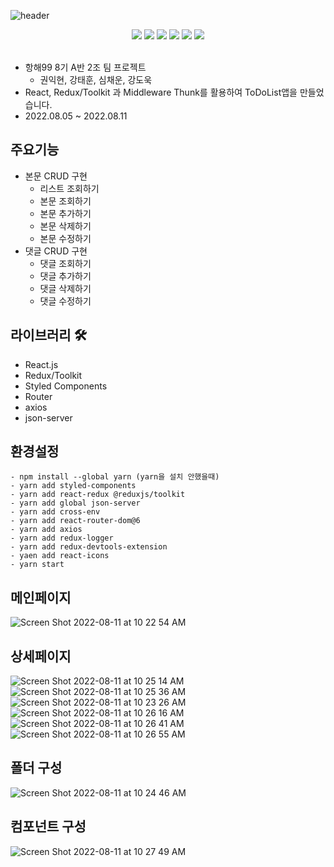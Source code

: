 ![header](https://capsule-render.vercel.app/api?type=waving&text=MyToDoList&color=auto&height=200&animation=scaleIn)

<div align=center> 
<img src="https://img.shields.io/badge/React.js-F7DF1E?style=for-the-badge&logo=react&logoColor=#3776AB"/>
<img src="https://img.shields.io/badge/Styled_Components-000000?style=for-the-badge&logo=react&logoColor=#3776AB"/>
<img src="https://img.shields.io/badge/Redux-F7DF1E?style=for-the-badge&logo=redux&logoColor=#1572B6"/>
<img src="https://img.shields.io/badge/javascript-red?style=for-the-badge&logo=javascript&logoColor=black"/>
<img src="https://img.shields.io/badge/HTML5-008000?style=for-the-badge&logo=HTML5&logoColor=#E34F26"/>
<img src="https://img.shields.io/badge/CSS3-blue?style=for-the-badge&logo=css3&logoColor=#1572B6"/>
</div>
<br>

- 항해99 8기 A반 2조 팀 프로젝트
  - 권익현, 강태훈, 심채운, 강도욱
- React, Redux/Toolkit 과 Middleware Thunk를 활용하여 ToDoList앱을 만들었습니다.
- 2022.08.05 ~ 2022.08.11

## 주요기능

- 본문 CRUD 구현
  - 리스트 조회하기
  - 본문 조회하기
  - 본문 추가하기
  - 본문 삭제하기
  - 본문 수정하기
- 댓글 CRUD 구현
  - 댓글 조회하기
  - 댓글 추가하기
  - 댓글 삭제하기
  - 댓글 수정하기

## 라이브러리 🛠

- React.js
- Redux/Toolkit
- Styled Components
- Router
- axios
- json-server

## 환경설정

```
- npm install --global yarn (yarn을 설치 안했을때)
- yarn add styled-components
- yarn add react-redux @reduxjs/toolkit
- yarn add global json-server
- yarn add cross-env
- yarn add react-router-dom@6
- yarn add axios
- yarn add redux-logger
- yarn add redux-devtools-extension
- yaen add react-icons
- yarn start
```

##

## 메인페이지
![Screen Shot 2022-08-11 at 10 22 54 AM](https://user-images.githubusercontent.com/26310384/184049371-b4acdbd6-10c0-4abe-ad32-89c963590e16.png)

## 상세페이지
![Screen Shot 2022-08-11 at 10 25 14 AM](https://user-images.githubusercontent.com/26310384/184049529-6557d703-1bd6-42e8-b229-8185d5a40e68.png)
![Screen Shot 2022-08-11 at 10 25 36 AM](https://user-images.githubusercontent.com/26310384/184049587-927a5723-513d-4f2f-9488-1c42fedc8410.png)
![Screen Shot 2022-08-11 at 10 23 26 AM](https://user-images.githubusercontent.com/26310384/184049416-01145426-1086-41e6-8e2c-b66d88462423.png)
![Screen Shot 2022-08-11 at 10 26 16 AM](https://user-images.githubusercontent.com/26310384/184049614-fa75886d-0b95-4679-a443-527c369ace9d.png)
![Screen Shot 2022-08-11 at 10 26 41 AM](https://user-images.githubusercontent.com/26310384/184049648-04f34bef-b29b-4791-ae78-f79b39e03e12.png)
![Screen Shot 2022-08-11 at 10 26 55 AM](https://user-images.githubusercontent.com/26310384/184049668-6c507360-c957-41fa-b7d5-c2fb8744ab7d.png)

## 폴더 구성
![Screen Shot 2022-08-11 at 10 24 46 AM](https://user-images.githubusercontent.com/26310384/184049508-5d352716-0051-40e4-b03f-8354a05073f8.png)

## 컴포넌트 구성
![Screen Shot 2022-08-11 at 10 27 49 AM](https://user-images.githubusercontent.com/26310384/184049735-a9174e73-6376-4c6c-90c6-d34a446150ea.png)
